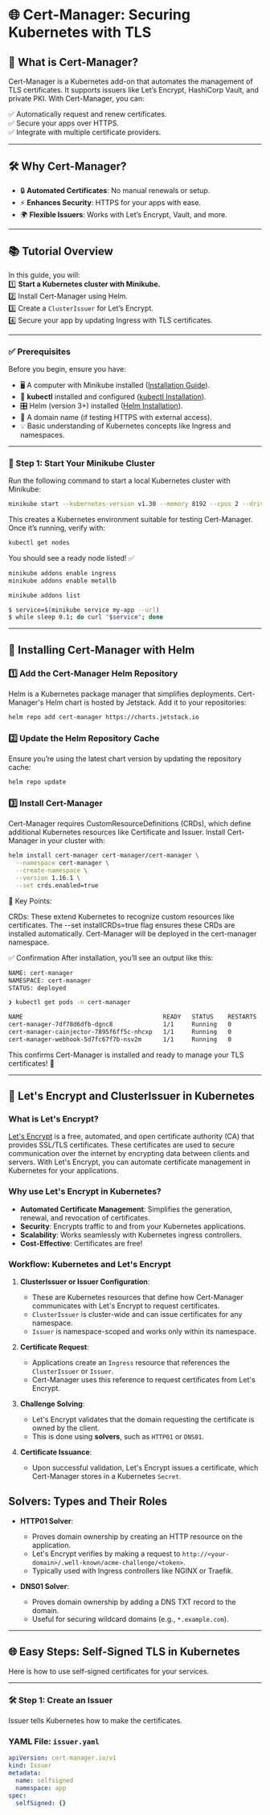 # 🌐 Cert-Manager: Securing Kubernetes with TLS  

## 🤔 What is Cert-Manager?  
Cert-Manager is a Kubernetes add-on that automates the management of TLS certificates. It supports issuers like Let’s Encrypt, HashiCorp Vault, and private PKI. With Cert-Manager, you can:

✅ Automatically request and renew certificates.  
✅ Secure your apps over HTTPS.  
✅ Integrate with multiple certificate providers.  

---

## 🛠️ Why Cert-Manager?  
- 🔒 **Automated Certificates**: No manual renewals or setup.  
- ⚡ **Enhances Security**: HTTPS for your apps with ease.  
- 🌍 **Flexible Issuers**: Works with Let’s Encrypt, Vault, and more.  

---

## 📚 Tutorial Overview  
In this guide, you will:  
1️⃣ **Start a Kubernetes cluster with Minikube.**  
2️⃣ Install Cert-Manager using Helm.  
3️⃣ Create a `ClusterIssuer` for Let’s Encrypt.  
4️⃣ Secure your app by updating Ingress with TLS certificates.  

---

### ✅ Prerequisites  
Before you begin, ensure you have:  
- 🖥️ A computer with Minikube installed ([Installation Guide](https://minikube.sigs.k8s.io/docs/start/)).  
- 🐳 **kubectl** installed and configured ([kubectl Installation](https://kubernetes.io/docs/tasks/tools/)).  
- 🎛️ Helm (version 3+) installed ([Helm Installation](https://helm.sh/docs/intro/install/)).  
- 📡 A domain name (if testing HTTPS with external access).  
- 💡 Basic understanding of Kubernetes concepts like Ingress and namespaces.

---

### 🚀 Step 1: Start Your Minikube Cluster  
Run the following command to start a local Kubernetes cluster with Minikube:  

```bash
minikube start --kubernetes-version v1.30 --memory 8192 --cpus 2 --driver=docker
```
This creates a Kubernetes environment suitable for testing Cert-Manager. Once it’s running, verify with:

```bash
kubectl get nodes
```
You should see a ready node listed! ✅

```bash
minikube addons enable ingress
minikube addons enable metallb

minikube addons list

$ service=$(minikube service my-app --url)
$ while sleep 0.1; do curl "$service"; done

```

---

## 🚀 Installing Cert-Manager with Helm  

### 1️⃣ Add the Cert-Manager Helm Repository  
Helm is a Kubernetes package manager that simplifies deployments. Cert-Manager's Helm chart is hosted by Jetstack. Add it to your repositories:  

```bash
helm repo add cert-manager https://charts.jetstack.io
```

### 2️⃣ Update the Helm Repository Cache
Ensure you’re using the latest chart version by updating the repository cache:

```bash
helm repo update
```

### 3️⃣ Install Cert-Manager
Cert-Manager requires CustomResourceDefinitions (CRDs), which define additional Kubernetes resources like Certificate and Issuer. Install Cert-Manager in your cluster with:

```bash
helm install cert-manager cert-manager/cert-manager \
  --namespace cert-manager \
  --create-namespace \
  --version 1.16.1 \
  --set crds.enabled=true
```

📝 Key Points:

CRDs: These extend Kubernetes to recognize custom resources like certificates.
The --set installCRDs=true flag ensures these CRDs are installed automatically.
Cert-Manager will be deployed in the cert-manager namespace.

✅ Confirmation
After installation, you’ll see an output like this:

```bash
NAME: cert-manager  
NAMESPACE: cert-manager  
STATUS: deployed  
```

```bash
❯ kubectl get pods -n cert-manager

NAME                                       READY   STATUS    RESTARTS   AGE
cert-manager-7df78d6dfb-dgnc8              1/1     Running   0          79s
cert-manager-cainjector-7895f6ff5c-nhcxp   1/1     Running   0          79s
cert-manager-webhook-5d7fc67f7b-nsv2m      1/1     Running   0          79s
```
This confirms Cert-Manager is installed and ready to manage your TLS certificates! 🔐

---

## 🔐 Let's Encrypt and ClusterIssuer in Kubernetes

### What is Let's Encrypt?
[Let's Encrypt](https://letsencrypt.org/) is a free, automated, and open certificate authority (CA) that provides SSL/TLS certificates. These certificates are used to secure communication over the internet by encrypting data between clients and servers. With Let's Encrypt, you can automate certificate management in Kubernetes for your applications.

### Why use Let's Encrypt in Kubernetes?
- **Automated Certificate Management**: Simplifies the generation, renewal, and revocation of certificates.
- **Security**: Encrypts traffic to and from your Kubernetes applications.
- **Scalability**: Works seamlessly with Kubernetes ingress controllers.
- **Cost-Effective**: Certificates are free!

### Workflow: Kubernetes and Let's Encrypt

1. **ClusterIssuer or Issuer Configuration**:
   - These are Kubernetes resources that define how Cert-Manager communicates with Let's Encrypt to request certificates.
   - `ClusterIssuer` is cluster-wide and can issue certificates for any namespace.
   - `Issuer` is namespace-scoped and works only within its namespace.

2. **Certificate Request**:
   - Applications create an `Ingress` resource that references the `ClusterIssuer` or `Issuer`.
   - Cert-Manager uses this reference to request certificates from Let's Encrypt.

3. **Challenge Solving**:
   - Let's Encrypt validates that the domain requesting the certificate is owned by the client.
   - This is done using **solvers**, such as `HTTP01` or `DNS01`.

4. **Certificate Issuance**:
   - Upon successful validation, Let's Encrypt issues a certificate, which Cert-Manager stores in a Kubernetes `Secret`.

## Solvers: Types and Their Roles

- **HTTP01 Solver**:
  - Proves domain ownership by creating an HTTP resource on the application.
  - Let's Encrypt verifies by making a request to `http://<your-domain>/.well-known/acme-challenge/<token>`.
  - Typically used with Ingress controllers like NGINX or Traefik.

- **DNS01 Solver**:
  - Proves domain ownership by adding a DNS TXT record to the domain.
  - Useful for securing wildcard domains (e.g., `*.example.com`).

---

## 🌐 Easy Steps: Self-Signed TLS in Kubernetes

Here is how to use self-signed certificates for your services.

---

### 🛠️ Step 1: Create an Issuer

Issuer tells Kubernetes how to make the certificates.

### YAML File: `issuer.yaml`
```yaml
apiVersion: cert-manager.io/v1
kind: Issuer
metadata:
  name: selfsigned
  namespace: app
spec:
  selfSigned: {}
```